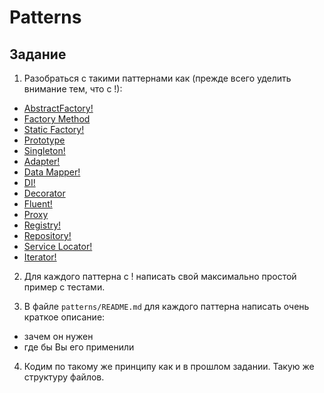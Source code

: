# Patterns

## Задание

1. Разобраться с такими паттернами как (прежде всего уделить внимание тем, что с !):
 - [AbstractFactory!](http://designpatternsphp.readthedocs.io/ru/latest/Creational/AbstractFactory/README.html)
 - [Factory Method](http://designpatternsphp.readthedocs.io/ru/latest/Creational/FactoryMethod/README.html)
 - [Static Factory!](http://designpatternsphp.readthedocs.io/ru/latest/Creational/StaticFactory/README.html)
 - [Prototype](http://designpatternsphp.readthedocs.io/ru/latest/Creational/Prototype/README.html)
 - [Singleton!](http://designpatternsphp.readthedocs.io/ru/latest/Creational/Singleton/README.html)
 - [Adapter!](http://designpatternsphp.readthedocs.io/ru/latest/Structural/Adapter/README.html)
 - [Data Mapper!](http://designpatternsphp.readthedocs.io/ru/latest/Structural/DataMapper/README.html)
 - [DI!](http://designpatternsphp.readthedocs.io/ru/latest/Structural/DependencyInjection/README.html)
 - [Decorator](http://designpatternsphp.readthedocs.io/ru/latest/Structural/Decorator/README.html)
 - [Fluent!](http://designpatternsphp.readthedocs.io/ru/latest/Structural/FluentInterface/README.html)
 - [Proxy](http://designpatternsphp.readthedocs.io/ru/latest/Structural/Proxy/README.html)
 - [Registry!](http://designpatternsphp.readthedocs.io/ru/latest/Structural/Registry/README.html)
 - [Repository!](http://designpatternsphp.readthedocs.io/ru/latest/More/Repository/README.html)
 - [Service Locator!](http://designpatternsphp.readthedocs.io/ru/latest/More/ServiceLocator/README.html)
 - [Iterator!](http://designpatternsphp.readthedocs.io/ru/latest/Behavioral/Iterator/README.html)

2. Для каждого паттерна с ! написать свой максимально простой пример с тестами. 

3. В файле `patterns/README.md` для каждого паттерна написать очень краткое описание:
 - зачем он нужен
 - где бы Вы его применили

4. Кодим по такому же принципу как и в прошлом задании. Такую же структуру файлов.